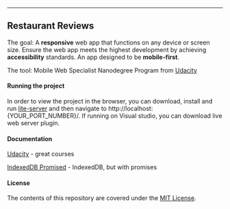 ***********************************************************************************************************************************************

## Restaurant Reviews
The goal: A **responsive** web app that functions on any device or screen size. Ensure the web app meets the highest development by achieving **accessibility** standards. An app designed to be **mobile-first**.

The tool: Mobile Web Specialist Nanodegree Program from [Udacity](https://www.udacity.com/course/mobile-web-specialist-nanodegree--nd024)

#### Running the project
In order to view the project in the browser, you can download, install and run [lite-server](https://www.npmjs.com/package/lite-server) and then navigate to http://localhost:{YOUR_PORT_NUMBER}/. If running on Visual studio, you can download live web server plugin. 

#### Documentation
[Udacity](https://eu.udacity.com/) - great courses

[IndexedDB Promised](https://github.com/jakearchibald/idb) - IndexedDB, but with promises


#### License 
The contents of this repository are covered under the [MIT License](https://choosealicense.com/licenses/mit/).